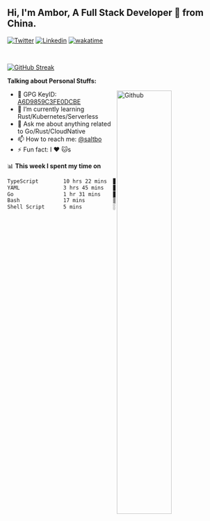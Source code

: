 ## Hi, I'm Ambor, A Full Stack Developer 🚀 from China.

[![Twitter](https://img.shields.io/badge/-saltbo-1ca0f1?style=flat&logo=twitter&logoColor=white)](https://twitter.com/rdsaltbo)
[![Linkedin](https://img.shields.io/badge/-saltbo-blue?style=flat&logo=Linkedin&logoColor=white)](https://www.linkedin.com/in/saltbo/)
[![wakatime](https://wakatime.com/badge/user/f82b1c77-faab-48cd-aef5-a12c0aff104b.svg)](https://wakatime.com/@f82b1c77-faab-48cd-aef5-a12c0aff104b)

&nbsp;  

[![GitHub Streak](http://github-readme-streak-stats.herokuapp.com?user=saltbo&hide_border=true&date_format=M%20j%5B%2C%20Y%5D)](https://git.io/streak-stats)

**Talking about Personal Stuffs:**
<!-- Any image aligned to the right. Beware the width  -->
<img width="50%" align="right" alt="Github" src="https://raw.githubusercontent.com/saltbo/saltbo/master/images/git-header.svg" />

- 🤘 GPG KeyID: [A6D9859C3FE0DCBE](https://saltbo.cn/pgp_keys.asc)
- 🌱 I’m currently learning Rust/Kubernetes/Serverless
- 💬 Ask me about anything related to Go/Rust/CloudNative
- 📫 How to reach me: [@saltbo](https://t.me/saltbo)
- ⚡ Fun fact: I :heart: :cat:s


📊 **This week I spent my time on**
<!--START_SECTION:waka-->

```txt
TypeScript        10 hrs 22 mins  ███████████████▓░░░░░░░░░   63.14 %
YAML              3 hrs 45 mins   █████▓░░░░░░░░░░░░░░░░░░░   22.93 %
Go                1 hr 31 mins    ██▒░░░░░░░░░░░░░░░░░░░░░░   09.32 %
Bash              17 mins         ▒░░░░░░░░░░░░░░░░░░░░░░░░   01.77 %
Shell Script      5 mins          ░░░░░░░░░░░░░░░░░░░░░░░░░   00.60 %
```

<!--END_SECTION:waka-->
